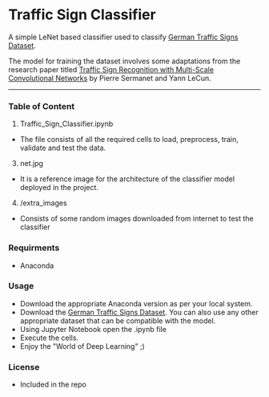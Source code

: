# Traffic Sign Classifier

A simple LeNet based classifier used to classify [German Traffic Signs Dataset](http://benchmark.ini.rub.de/?section=gtsrb&subsection=dataset).

The model for training the dataset involves some adaptations from the research paper titled [Traffic Sign Recognition with Multi-Scale Convolutional Networks](http://yann.lecun.com/exdb/publis/pdf/sermanet-ijcnn-11.pdf) by Pierre Sermanet and Yann LeCun.

-- -
### Table of Content
1. Traffic_Sign_Classifier.ipynb
  - The file consists of all the required cells to load, preprocess, train, validate and test the data.
  
3. net.jpg
  - It is a reference image for the architecture of the classifier model deployed in the project.

4. /extra_images
 - Consists of some random images downloaded from internet to test the classifier
 
### Requirments
- Anaconda

### Usage
- Download the appropriate Anaconda version as per your local system.
- Download the [German Traffic Signs Dataset](http://benchmark.ini.rub.de/?section=gtsrb&subsection=dataset). You can also use any other appropriate dataset that can be compatible with the model.
- Using Jupyter Notebook open the .ipynb file
- Execute the cells.
- Enjoy the "World of Deep Learning" ;)

### License
- Included in the repo
